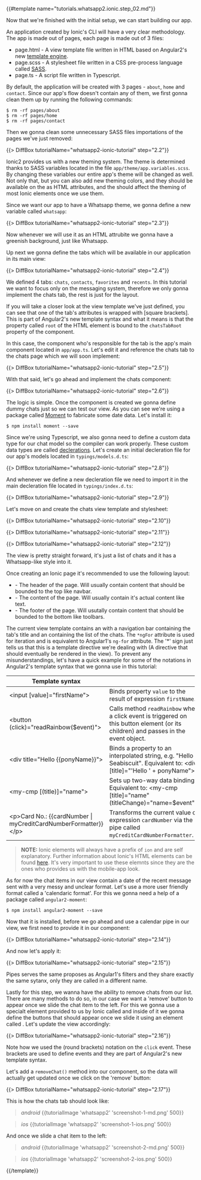 {{#template name="tutorials.whatsapp2.ionic.step_02.md"}}

Now that we're finished with the initial setup, we can start building our app.

An application created by Ionic's CLI will have a very clear methodology. The app is made out of pages, each page is made out of 3 files:

- page.html - A view template file written in HTML based on Angular2's new [template engine](angular.io/docs/ts/latest/guide/template-syntax.html).
- page.scss - A stylesheet file written in a CSS pre-process language called [SASS](sass-lang.com).
- page.ts - A script file written in Typescript.

By default, the application will be created with 3 pages - `about`, `home` and `contact`. Since our app's flow doesn't contain any of them, we first gonna clean them up by running the following commands:

    $ rm -rf pages/about
    $ rm -rf pages/home
    $ rm -rf pages/contact

Then we gonna clean some unnecessary SASS files importations of the pages we've just removed:

{{> DiffBox tutorialName="whatsapp2-ionic-tutorial" step="2.2"}}

Ionic2 provides us with a new theming system. The theme is determined thanks to SASS variables located in the file `app/theme/app.variables.scss`. By changing these variables our entire app's theme will be changed as well. Not only that, but you can also add new theming colors, and they should be available on the as HTML attributes, and the should affect the theming of most Ionic elements once we use them.

Since we want our app to have a Whatsapp theme, we gonna define a new variable called `whatsapp`:

{{> DiffBox tutorialName="whatsapp2-ionic-tutorial" step="2.3"}}

Now whenever we will use it as an HTML attrubite we gonna have a greenish background, just like Whatsapp.

Up next we gonna define the tabs which will be available in our application in its main view:

{{> DiffBox tutorialName="whatsapp2-ionic-tutorial" step="2.4"}}

We defined 4 tabs: `chats`, `contacts`, `favorites` and `recents`. In this tutorial we want to focus only on the messaging system, therefore we only gonna implement the chats tab, the rest is just for the layout.

If you will take a closer look at the view template we've just defined, you can see that one of the tab's attributes is wrapped with \[square brackets\]. This is part of Angular2's new template syntax and what it means is that the property called `root` of the HTML element is bound to the `chatsTabRoot` property of the component.

In this case, the component who's responsible for the tab is the app's main component located in `app/app.ts`. Let's edit it and reference the chats tab to the chats page which we will soon implement:

{{> DiffBox tutorialName="whatsapp2-ionic-tutorial" step="2.5"}}

With that said, let's go ahead and implement the chats component:

{{> DiffBox tutorialName="whatsapp2-ionic-tutorial" step="2.6"}}

The logic is simple. Once the component is created we gonna define dummy chats just so we can test our view. As you can see we're using a package called [Moment](momentjs.com) to fabricate some date data. Let's install it:

    $ npm install moment --save

Since we're using Typescript, we also gonna need to define a custom data type for our chat model so the compiler can work properly. These custom data types are called [declerations](typescriptlang.org/docs/handbook/writing-declaration-files.html). Let's create an initial decleration file for our app's models located in `typings/models.d.ts`:

{{> DiffBox tutorialName="whatsapp2-ionic-tutorial" step="2.8"}}

And whenever we define a new decleration file we need to import it in the main decleration file located in `typings/index.d.ts`:

{{> DiffBox tutorialName="whatsapp2-ionic-tutorial" step="2.9"}}

Let's move on and create the chats view template and stylesheet:

{{> DiffBox tutorialName="whatsapp2-ionic-tutorial" step="2.10"}}

{{> DiffBox tutorialName="whatsapp2-ionic-tutorial" step="2.11"}}

{{> DiffBox tutorialName="whatsapp2-ionic-tutorial" step="2.12"}}

The view is pretty straight forward, it's just a list of chats and it has a Whatsapp-like style into it.

Once creating an Ionic page it's recommended to use the following layout:

- <ion-header> - The header of the page. Will usually contain content that should be bounded to the top like navbar.
- <ion-content> - The content of the page. Will usually contain it's actual content like text.
- <ion-footer> - The footer of the page. Will usutally contain content that should be bounded to the bottom like toolbars.

The current view template contains an <ion-header> with a navigation bar containing the tab's title and an <ion-content> containing the list of the chats. The `*ngFor` attribute is used for iteration and is equivalent to Angular1's `ng-for` attribute. The '*' sign just tells us that this is a template directive we're dealing with (A directive that should eventually be rendered in the view). To prevent any misunderstandings, let's have a quick example for some of the notations in Angular2's template syntax that we gonna use in this tutorial:

| Template syntax                                                                                    |                                                                                                                                     |
| -------------------------------------------------------------------------------------------------- | ----------------------------------------------------------------------------------------------------------------------------------- |
| &lt;input [value]="firstName"&gt;                                                                  | Binds property `value` to the result of expression `firstName`.                                                                     |
| &lt;button (click)="readRainbow($event)"&gt;                                                       | Calls method `readRainbow` when a click event is triggered on this button element (or its children) and passes in the event object. |
| &lt;div title="Hello &#123;&#123;ponyName&#125;&#125;"&gt;                                         | Binds a property to an interpolated string, e.g. "Hello Seabiscuit". Equivalent to: &lt;div [title]="'Hello ' + ponyName"&gt;       |
| &lt;my-cmp [(title)]="name"&gt;                                                                    | Sets up two-way data binding. Equivalent to: &lt;my-cmp [title]="name" (titleChange)="name=$event"&gt;                              |
| &lt;p&gt;Card No.: &#123;&#123;cardNumber &#124; myCreditCardNumberFormatter&#125;&#125;&lt;/p&gt; | Transforms the current value of expression `cardNumber` via the pipe called `myCreditCardNumberFormatter`.                          |

> **NOTE:** Ionic elements will always have a prefix of `ion` and are self explanatory. Further information about Ionic's HTML elements can be found [here](ionicframework.com/docs/v2/component). It's very important to use these elemnts since they are the ones who provides us with the mobile-app look.

As for now the chat items in our view contain a date of the recent message sent with a very messy and unclear format. Let's use a more user friendly format called a 'calendaric format'. For this we gonna need a help of a package called `angular2-moment`:

    $ npm install angular2-moment --save

Now that it is installed, before we go ahead and use a calendar pipe in our view, we first need to provide it in our component:

{{> DiffBox tutorialName="whatsapp2-ionic-tutorial" step="2.14"}}

And now let's apply it:

{{> DiffBox tutorialName="whatsapp2-ionic-tutorial" step="2.15"}}

Pipes serves the same proposes as Angular1's filters and they share exactly the same sytanx, only they are called in a different name.

Lastly for this step, we wanna have the ability to remove chats from our list. There are many methods to do so, in our case we want a 'remove' button to appear once we slide the chat item to the left. For this we gonna use a specialt element provided to us by Ionic called <ion-item-sliding> and inside of it we gonna define the buttons that should appear once we slide it using an element called <ion-item-options>. Let's update the view accordingly:

{{> DiffBox tutorialName="whatsapp2-ionic-tutorial" step="2.16"}}

Note how we used the \(round brackets\) notation on the `click` event. These brackets are used to define events and they are part of Angular2's new template syntax.

Let's add a `removeChat()` method into our component, so the data will actually get updated once we click on the 'remove' button:

{{> DiffBox tutorialName="whatsapp2-ionic-tutorial" step="2.17"}}

This is how the chats tab should look like:

> *android* {{tutorialImage 'whatsapp2' 'screenshot-1-md.png' 500}}

> *ios* {{tutorialImage 'whatsapp2' 'screenshot-1-ios.png' 500}}

And once we slide a chat item to the left:

> *android* {{tutorialImage 'whatsapp2' 'screenshot-2-md.png' 500}}

> *ios* {{tutorialImage 'whatsapp2' 'screenshot-2-ios.png' 500}}

{{/template}}
